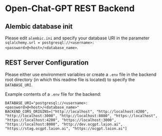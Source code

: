 # Open-Chat-GPT REST Backend

## Alembic database init

Please edit `alembic.ini` and specify your database URI in the parameter `sqlalchemy.url = postgresql://<username>:<password>@<host>/<database_name>`.


## REST Server Configuration

Please either use environment variables or create a `.env` file in the backend root directory (in which this readme file is located) to specify the `DATABASE_URI`.

Example contents of a `.env` file for the backend:

```
DATABASE_URI="postgresql://<username>:<password>@<host>/<database_name>"
BACKEND_CORS_ORIGINS=["http://localhost", "http://localhost:4200", "http://localhost:3000", "http://localhost:8080", "https://localhost", "https://localhost:4200", "https://localhost:3000", "https://localhost:8080", "http://dev.ocgpt.laion.ai", "https://stag.ocgpt.laion.ai", "https://ocgpt.laion.ai"]

```